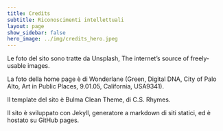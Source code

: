 ```yaml
---
title: Credits
subtitle: Riconoscimenti intellettuali
layout: page
show_sidebar: false
hero_image: ../img/credits_hero.jpeg
---
```

Le foto del sito sono tratte da Unsplash, The internet’s source of freely-usable images.

La foto della home page è di Wonderlane (Green, Digital DNA, City of Palo Alto, Art in Public Places, 9.01.05, California, USA9341).

Il template del sito è Bulma Clean Theme, di C.S. Rhymes.

Il sito è sviluppato con Jekyll, generatore a markdown di siti statici, ed è hostato su GitHub pages.


